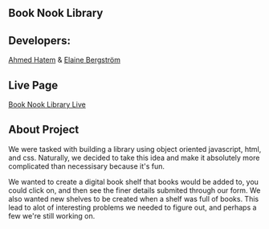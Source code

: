 ## Book Nook Library

## Developers:

[Ahmed Hatem](https://github.com/aHatem97) & [Elaine Bergström](https://github.com/theCorgiCoder)

## Live Page

[Book Nook Library Live](https://ahatem97.github.io/book-nook-library/)

## About Project

We were tasked with building a library using object oriented javascript, html, and css. Naturally,
we decided to take this idea and make it absolutely more complicated than necessisary because it's fun.

We wanted to create a digital book shelf that books would be added to, you could click on, and then see the finer details
submited through our form. We also wanted new shelves to be created when a shelf was full of books. This lead to alot of interesting
problems we needed to figure out, and perhaps a few we're still working on.
